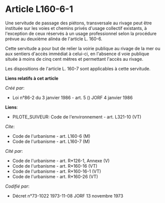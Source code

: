 # Article L160-6-1

Une servitude de passage des piétons, transversale au rivage peut être instituée sur les voies et chemins privés d'usage
collectif existants, à l'exception de ceux réservés à un usage professionnel selon la procédure prévue au deuxième alinéa de
l'article L. 160-6.

Cette servitude a pour but de relier la voirie publique au rivage de la mer ou aux sentiers d'accès immédiat à celui-ci, en
l'absence d voie publique située à moins de cinq cent mètres et permettant l'accès au rivage.

Les dispositions de l'article L. 160-7 sont applicables à cette servitude.

**Liens relatifs à cet article**

_Créé par_:

  - Loi n°86-2 du 3 janvier 1986 - art. 5 () JORF 4 janvier 1986

**Liens**:

  - PILOTE_SUIVEUR: Code de l'environnement - art. L321-10 (VT)

_Cite_:

  - Code de l'urbanisme - art. L160-6 (M)
  - Code de l'urbanisme - art. L160-7 (M)

_Cité par_:

  - Code de l'urbanisme - art. R*126-1, Annexe (V)
  - Code de l'urbanisme - art. R*160-16 (VT)
  - Code de l'urbanisme - art. R*160-16-1 (VT)
  - Code de l'urbanisme - art. R*160-26 (VT)

_Codifié par_:

  - Décret n°73-1022 1973-11-08 JORF 13 novembre 1973

